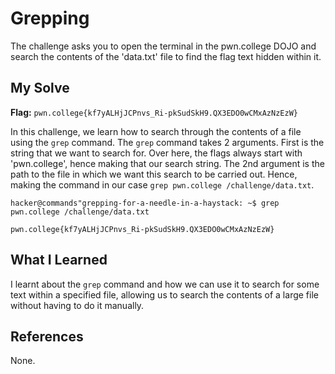 # Grepping
The challenge asks you to open the terminal in the pwn.college DOJO and search the contents of the 'data.txt' file to find the flag text hidden within it.

## My Solve
**Flag:** `pwn.college{kf7yALHjJCPnvs_Ri-pkSudSkH9.QX3EDO0wCMxAzNzEzW}`

In this challenge, we learn how to search through the contents of a file using the `grep` command. The `grep` command takes 2 arguments. First is the string that we want to search for. Over here, the flags always start with 'pwn.college', hence making that our search string. The 2nd argument is the path to the file in which we want this search to be carried out. Hence, making the command in our case `grep pwn.college /challenge/data.txt`.

```
hacker@commands"grepping-for-a-needle-in-a-haystack: ~$ grep pwn.college /challenge/data.txt

pwn.college{kf7yALHjJCPnvs_Ri-pkSudSkH9.QX3EDO0wCMxAzNzEzW}
```

## What I Learned
I learnt about the `grep` command and how we can use it to search for some text within a specified file, allowing us to search the contents of a large file without having to do it manually.

## References
None.